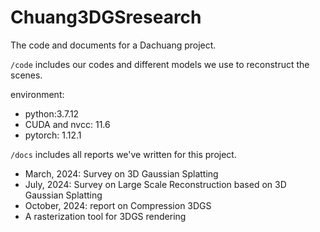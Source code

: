 # Chuang3DGSresearch
The code and documents for a Dachuang project.

`/code` includes our codes and different models we use to reconstruct the scenes. 

environment:
* python:3.7.12
* CUDA and nvcc: 11.6
* pytorch: 1.12.1


`/docs` includes all reports we've written for this project.

* March, 2024: Survey on 3D Gaussian Splatting
* July, 2024: Survey on Large Scale Reconstruction based on 3D Gaussian Splatting
* October, 2024: report on Compression 3DGS
* A rasterization tool for 3DGS rendering
